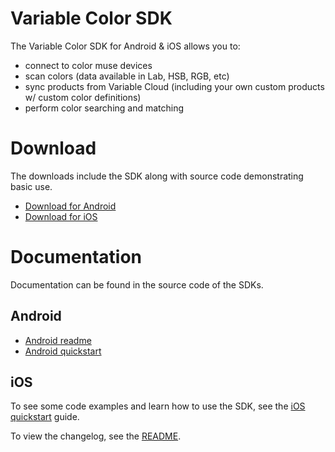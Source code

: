 # Variable Color SDK

The Variable Color SDK for Android & iOS allows you to:

- connect to color muse devices
- scan colors (data available in Lab, HSB, RGB, etc)
- sync products from Variable Cloud (including your own custom products w/ custom color definitions)
- perform color searching and matching

# Download

The downloads include the SDK along with source code demonstrating basic use.

- [Download for Android](/variablecolor/sdk/raw/master/downloads/variable-color-android-latest.zip)
- [Download for iOS](/variablecolor/sdk/raw/master/downloads/variable-color-ios-latest.zip)

# Documentation

Documentation can be found in the source code of the SDKs.

## Android

- [Android readme](docs/android-readme.md)
- [Android quickstart](docs/android-quickstart.md)

## iOS

To see some code examples and learn how to use the SDK, see the [iOS quickstart](docs/ios-quickstart.md) guide.

To view the changelog, see the [README](docs/ios-readme.md).
